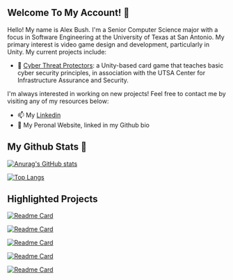 ## Welcome To My Account! 👋

Hello! My name is Alex Bush. I'm a Senior Computer Science major with a focus in Software Engineering at the University of Texas at San Antonio. My primary interest is video game design and development, particularly in Unity. My current projects include:

- :flower_playing_cards: [Cyber Threat Protectors](https://github.com/ABBush2001/Cyber-Threat-Protectors): a Unity-based card game that teaches basic cyber security principles, in association with the UTSA Center for Infrastructure Assurance and Security.

I'm always interested in working on new projects! Feel free to contact me by visiting any of my resources below:

- 📫 My [Linkedin](https://www.linkedin.com/in/alex-bush-3ba72523a/)
- 💬 My Peronal Website, linked in my Github bio


## My Github Stats 📝

[![Anurag's GitHub stats](https://github-readme-stats.vercel.app/api?username=ABBush2001&theme=transparent)](https://github.com/anuraghazra/github-readme-stats)

[![Top Langs](https://github-readme-stats.vercel.app/api/top-langs/?username=ABBush2001&theme=transparent&layout=compact)](https://github.com/anuraghazra/github-readme-stats)


## Highlighted Projects

[![Readme Card](https://github-readme-stats.vercel.app/api/pin/?username=ABBush2001&repo=Cyber-Threat-Protectors&theme=transparent)](https://github.com/ABBush2001/Cyber-Threat-Protectors)

[![Readme Card](https://github-readme-stats.vercel.app/api/pin/?username=ABBush2001&repo=SpookyJam2022&theme=transparent)](https://github.com/ABBush2001/SpookyJam2022)

[![Readme Card](https://github-readme-stats.vercel.app/api/pin/?username=ABBush2001&repo=RTS-Nodes&theme=transparent)](https://github.com/ABBush2001/RTS-Nodes)

[![Readme Card](https://github-readme-stats.vercel.app/api/pin/?username=ABBush2001&repo=HeatmapDemo&theme=transparent)](https://github.com/ABBush2001/HeatmapDemo)

[![Readme Card](https://github-readme-stats.vercel.app/api/pin/?username=ABBush2001&repo=Projects&theme=transparent)](https://github.com/ABBush2001/Projects)
<!--
**ABBush2001/ABBush2001** is a ✨ _special_ ✨ repository because its `README.md` (this file) appears on your GitHub profile.

Here are some ideas to get you started:

- 🔭 I’m currently working on ...
- 🌱 I’m currently learning ...
- 👯 I’m looking to collaborate on ...
- 🤔 I’m looking for help with ...
- 💬 Ask me about ...
- 📫 How to reach me: ...
- 😄 Pronouns: ...
- ⚡ Fun fact: ...
-->
